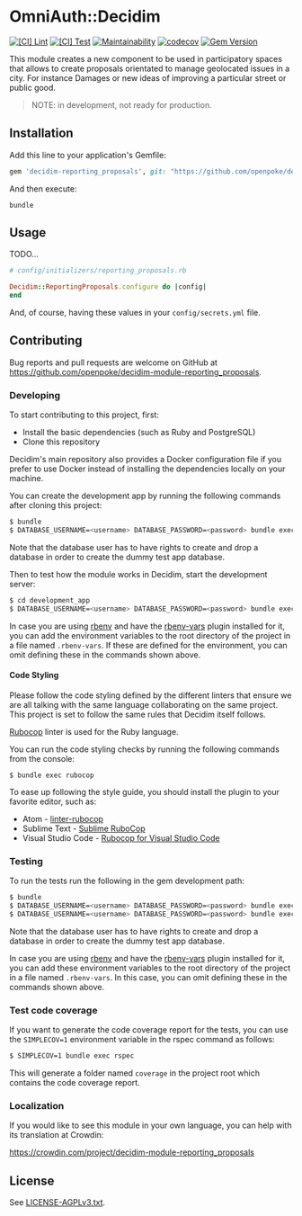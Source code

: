 # OmniAuth::Decidim

[![[CI] Lint](https://github.com/openpoke/decidim-module-reporting-proposals/actions/workflows/lint.yml/badge.svg)](https://github.com/openpoke/decidim-module-reporting-proposals/actions/workflows/lint.yml)
[![[CI] Test](https://github.com/openpoke/decidim-module-reporting-proposals/actions/workflows/test.yml/badge.svg)](https://github.com/openpoke/decidim-module-reporting-proposals/actions/workflows/test.yml)
[![Maintainability](https://api.codeclimate.com/v1/badges/1b469dba958dedd29046/maintainability)](https://codeclimate.com/github/openpoke/decidim-module-reporting-proposals/maintainability)
[![codecov](https://codecov.io/gh/openpoke/decidim-module-reporting-proposals/branch/main/graph/badge.svg?token=X11YWWSMO4)](https://codecov.io/gh/openpoke/decidim-module-reporting-proposals)
[![Gem Version](https://badge.fury.io/rb/decidim-reporting_proposals.svg)](https://badge.fury.io/rb/decidim-reporting_proposals)

This module creates a new component to be used in participatory spaces that allows to create proposals orientated to manage geolocated issues in a city. For instance Damages or new ideas of improving a particular street or public good.

> NOTE: in development, not ready for production.

## Installation

Add this line to your application's Gemfile:

```ruby
gem 'decidim-reporting_proposals', git: "https://github.com/openpoke/decidim-module-reporting_proposals"
```

And then execute:

```
bundle
```

## Usage

TODO...

```ruby
# config/initializers/reporting_proposals.rb

Decidim::ReportingProposals.configure do |config|
end
```

And, of course, having these values in your `config/secrets.yml` file.

## Contributing

Bug reports and pull requests are welcome on GitHub at https://github.com/openpoke/decidim-module-reporting_proposals.

### Developing

To start contributing to this project, first:

- Install the basic dependencies (such as Ruby and PostgreSQL)
- Clone this repository

Decidim's main repository also provides a Docker configuration file if you
prefer to use Docker instead of installing the dependencies locally on your
machine.

You can create the development app by running the following commands after
cloning this project:

```bash
$ bundle
$ DATABASE_USERNAME=<username> DATABASE_PASSWORD=<password> bundle exec rake development_app
```

Note that the database user has to have rights to create and drop a database in
order to create the dummy test app database.

Then to test how the module works in Decidim, start the development server:

```bash
$ cd development_app
$ DATABASE_USERNAME=<username> DATABASE_PASSWORD=<password> bundle exec rails s
```

In case you are using [rbenv](https://github.com/rbenv/rbenv) and have the
[rbenv-vars](https://github.com/rbenv/rbenv-vars) plugin installed for it, you
can add the environment variables to the root directory of the project in a file
named `.rbenv-vars`. If these are defined for the environment, you can omit
defining these in the commands shown above.

#### Code Styling

Please follow the code styling defined by the different linters that ensure we
are all talking with the same language collaborating on the same project. This
project is set to follow the same rules that Decidim itself follows.

[Rubocop](https://rubocop.readthedocs.io/) linter is used for the Ruby language.

You can run the code styling checks by running the following commands from the
console:

```
$ bundle exec rubocop
```

To ease up following the style guide, you should install the plugin to your
favorite editor, such as:

- Atom - [linter-rubocop](https://atom.io/packages/linter-rubocop)
- Sublime Text - [Sublime RuboCop](https://github.com/pderichs/sublime_rubocop)
- Visual Studio Code - [Rubocop for Visual Studio Code](https://github.com/misogi/vscode-ruby-rubocop)

### Testing

To run the tests run the following in the gem development path:

```bash
$ bundle
$ DATABASE_USERNAME=<username> DATABASE_PASSWORD=<password> bundle exec rake test_app
$ DATABASE_USERNAME=<username> DATABASE_PASSWORD=<password> bundle exec rspec
```

Note that the database user has to have rights to create and drop a database in
order to create the dummy test app database.

In case you are using [rbenv](https://github.com/rbenv/rbenv) and have the
[rbenv-vars](https://github.com/rbenv/rbenv-vars) plugin installed for it, you
can add these environment variables to the root directory of the project in a
file named `.rbenv-vars`. In this case, you can omit defining these in the
commands shown above.

### Test code coverage

If you want to generate the code coverage report for the tests, you can use
the `SIMPLECOV=1` environment variable in the rspec command as follows:

```bash
$ SIMPLECOV=1 bundle exec rspec
```

This will generate a folder named `coverage` in the project root which contains
the code coverage report.

### Localization

If you would like to see this module in your own language, you can help with its
translation at Crowdin:

https://crowdin.com/project/decidim-module-reporting_proposals

## License

See [LICENSE-AGPLv3.txt](LICENSE-AGPLv3.txt).
